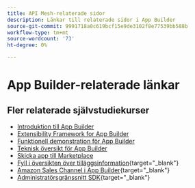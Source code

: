 ```yaml
---
title: API Mesh-relaterade sidor
description: Länkar till relaterade sidor i App Builder
source-git-commit: 9991718a0c619bcf15e9de3102f8e77539bb588b
workflow-type: tm+mt
source-wordcount: '73'
ht-degree: 0%

---
```


# App Builder-relaterade länkar

## Fler relaterade självstudiekurser

* [Introduktion till App Builder](../app-builder/introduction-to-app-builder.md)
* [Extensibility Framework for App Builder](../app-builder/extensibility-framework-commerce-eventing.md)
* [Funktionell demonstration för App Builder](../app-builder/app-builder-functional-demonstration.md)
* [Teknisk översikt för App Builder](../app-builder/app-builder-technical-overview.md)
* [Skicka app till Marketplace](../app-builder/submit-app-process.md)
* [Fyll i översikten över tilläggsinformation](https://developer.adobe.com/commerce/marketplace/guides/sellers/extension-information/){target="_blank"}
* [Amazon Sales Channel i App Builder](https://developer.adobe.com/commerce/extensibility/amazon-sales-channel/){target="_blank"}
* [Administratörsgränssnitt SDK](https://developer.adobe.com/commerce/extensibility/admin-ui-sdk/){target="_blank"}
